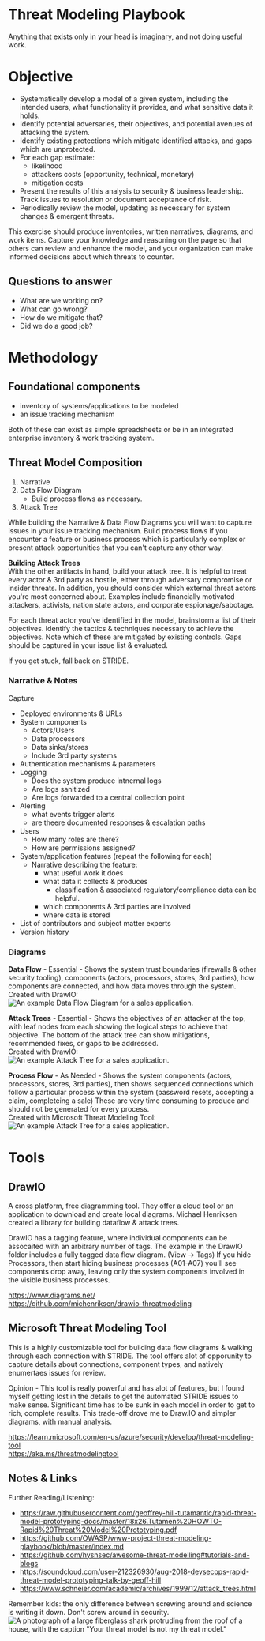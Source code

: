 # Threat Modeling Playbook
Anything that exists only in your head is imaginary, and not doing useful work.

# Objective
- Systematically develop a model of a given system, including the intended users, what functionality it provides, and what sensitive data it holds.
- Identify potential adversaries, their objectives, and potential avenues of attacking the system.
- Identify existing protections which mitigate identified attacks, and gaps which are unprotected.
- For each gap estimate:
  - likelihood
  - attackers costs (opportunity, technical, monetary)
  - mitigation costs
- Present the results of this analysis to security & business leadership. Track issues to resolution or document acceptance of risk.
- Periodically review the model, updating as necessary for system changes & emergent threats.

This exercise should produce inventories, written narratives, diagrams, and work items.  Capture your knowledge and reasoning on the page so that others can review and enhance the model, and your organization can make informed decisions about which threats to counter.

## Questions to answer
* What are we working on?
* What can go wrong?
* How do we mitigate that?
* Did we do a good job?

# Methodology
## Foundational components
- inventory of systems/applications to be modeled
- an issue tracking mechanism

Both of these can exist as simple spreadsheets or be in an integrated enterprise inventory & work tracking system.

## Threat Model Composition
1. Narrative
2. Data Flow Diagram
   - Build process flows as necessary.
3. Attack Tree

While building the Narrative & Data Flow Diagrams you will want to capture issues in your issue tracking mechanism.
Build process flows if you encounter a feature or business process which is particularly complex or present attack opportunities that you can't capture any other way.

**Building Attack Trees**  
With the other artifacts in hand, build your attack tree. It is helpful to treat every actor & 3rd party as hostile, either through adversary compromise or insider threats. In addition, you should consider which external threat actors you're most concerned about. Examples include financially motivated attackers, activists, nation state actors, and corporate espionage/sabotage.

For each threat actor you've identified in the model, brainstorm a list of their objectives.  Identify the tactics & techniques necessary to achieve the objectives.  Note which of these are mitigated by existing controls.  Gaps should be captured in your issue list & evaluated.

If you get stuck, fall back on STRIDE. 

### Narrative & Notes
Capture
- Deployed environments & URLs
- System components
  - Actors/Users
  - Data processors
  - Data sinks/stores
  - Include 3rd party systems
- Authentication mechanisms & parameters
- Logging
  - Does the system produce intnernal logs
  - Are logs sanitized
  - Are logs forwarded to a central collection point
- Alerting
  - what events trigger alerts
  - are theere documented responses & escalation paths
- Users
  - How many roles are there?
  - How are permissions assigned?
- System/application features (repeat the following for each)
  - Narrative describing the feature:
    - what useful work it does
    - what data it collects & produces
      - classification & associated regulatory/compliance data can be helpful.
    - which components & 3rd parties are involved
    - where data is stored
- List of contributors and subject matter experts
- Version history

### Diagrams
**Data Flow** - Essential - Shows the system trust boundaries (firewalls & other security tooling), components (actors, processors, stores, 3rd parties), how components are connected, and how data moves through the system.  
Created with DrawIO:  
![An example Data Flow Diagram for a sales application.](ExampleDiagrams/Example_DataFlowDiagram.png)

**Attack Trees** - Essential - Shows the objectives of an attacker at the top, with leaf nodes from each showing the logical steps to achieve that objective. The bottom of the attack tree can show mitigations, recommended fixes, or gaps to be addressed.  
Created with DrawIO:  
![An example Attack Tree for a sales application.](ExampleDiagrams/Example_AttackTree.png)

**Process Flow** - As Needed - Shows the system components (actors, processors, stores, 3rd parties), then shows sequenced connections which follow a particular process within the system (password resets, accepting a claim, completeing a sale)
These are very time consuming to produce and should not be generated for every process.  
Created with Microsoft Threat Modeling Tool:  
![An example Attack Tree for a sales application.](ExampleDiagrams/Example_MSTMT_ProcessFlow_newUser.png)

# Tools
## DrawIO
A cross platform, free diagramming tool. They offer a cloud tool or an application to download and create local diagrams. Michael Henriksen created a library for building dataflow & attack trees.

DrawIO has a tagging feature, where individual components can be assocaited with an arbitrary number of tags. The example in the DrawIO folder includes a fully tagged data flow diagram. (View -> Tags) If you hide Processors, then start hiding business processes (A01-A07) you'll see components drop away, leaving only the system components involved in the visible business processes.

https://www.diagrams.net/  
https://github.com/michenriksen/drawio-threatmodeling

## Microsoft Threat Modeling Tool
This is a highly customizable tool for building data flow diagrams & walking through each connection with STRIDE. The tool offers alot of opporunity to capture details about connections, component types, and natively enumertaes issues for review.

Opinion - This tool is really powerful and has alot of features, but I found myself getting lost in the details to get the automated STRIDE issues to make sense. Significant time has to be sunk in each model in order to get to rich, complete results. This trade-off drove me to Draw.IO and simpler diagrams, with manual analysis.

https://learn.microsoft.com/en-us/azure/security/develop/threat-modeling-tool  
https://aka.ms/threatmodelingtool 


## Notes & Links
Further Reading/Listening:

- https://raw.githubusercontent.com/geoffrey-hill-tutamantic/rapid-threat-model-prototyping-docs/master/18x26.Tutamen%20HOWTO-Rapid%20Threat%20Model%20Prototyping.pdf  
- https://github.com/OWASP/www-project-threat-modeling-playbook/blob/master/index.md  
- https://github.com/hysnsec/awesome-threat-modelling#tutorials-and-blogs  
- https://soundcloud.com/user-212326930/aug-2018-devsecops-rapid-threat-model-prototyping-talk-by-geoff-hill  
- https://www.schneier.com/academic/archives/1999/12/attack_trees.html

Remember kids: the only difference between screwing around and science is writing it down.
Don't screw around in security.  
![A photograph of a large fiberglass shark protruding from the roof of a house, with the caption "Your threat model is not my threat model."](NotMyThreatModel.PNG)
